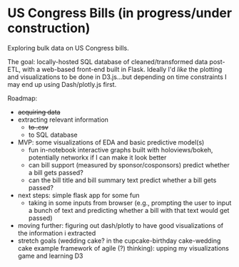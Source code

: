 # US Congress Bills (in progress/under construction)
Exploring bulk data on US Congress bills.

The goal: locally-hosted SQL database of cleaned/transformed data post-ETL, with a web-based front-end built in Flask. Ideally I'd *like* the plotting and visualizations to be done in D3.js...but depending on time constraints I may end up using Dash/plotly.js first.

Roadmap:
- ~~acquiring data~~
- extracting relevant information
  - ~~to .csv~~
  - to SQL database
- MVP: some visualizations of EDA and basic predictive model(s)
  - fun in-notebook interactive graphs built with holoviews/bokeh, potentially networkx if I can make it look better
  - can bill support (measured by sponsor/cosponsors) predict whether a bill gets passed?
  - can the bill title and bill summary text predict whether a bill gets passed?
- next steps: simple flask app for some fun
  - taking in some inputs from browser (e.g., prompting the user to input a bunch of text and predicting whether a bill with that text would get passed)
- moving further: figuring out dash/plotly to have good visualizations of the information i extracted
- stretch goals (wedding cake? in the cupcake-birthday cake-wedding cake example framework of agile (?) thinking): upping my visualizations game and learning D3
